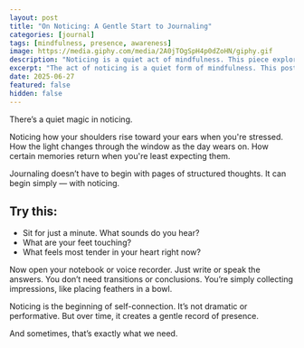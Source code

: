 ```yaml
---
layout: post
title: "On Noticing: A Gentle Start to Journaling"
categories: [journal]
tags: [mindfulness, presence, awareness]
image: https://media.giphy.com/media/2A0jTOgSpH4p0dZoHN/giphy.gif
description: "Noticing is a quiet act of mindfulness. This piece explores how simple awareness can be the starting place for journaling and deeper self-connection."
excerpt: "The act of noticing is a quiet form of mindfulness. This post explores how awareness, even in small moments, can deepen your journaling and your life."
date: 2025-06-27
featured: false
hidden: false
---
```


There’s a quiet magic in noticing.

Noticing how your shoulders rise toward your ears when you're stressed. How the light changes through the window as the day wears on. How certain memories return when you're least expecting them.

Journaling doesn’t have to begin with pages of structured thoughts. It can begin simply — with noticing.

## Try this:

- Sit for just a minute. What sounds do you hear?  
- What are your feet touching?  
- What feels most tender in your heart right now?

Now open your notebook or voice recorder. Just write or speak the answers. You don’t need transitions or conclusions. You’re simply collecting impressions, like placing feathers in a bowl.

Noticing is the beginning of self-connection. It’s not dramatic or performative. But over time, it creates a gentle record of presence.

And sometimes, that’s exactly what we need.

